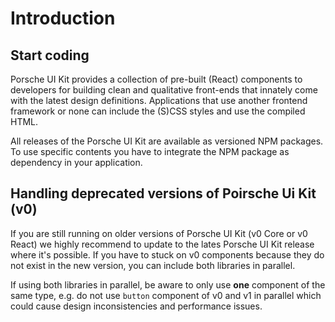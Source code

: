 # Introduction

## Start coding

Porsche UI Kit provides a collection of pre-built (React) components to developers for building clean and qualitative front-ends that innately come with the latest design definitions. Applications that use another frontend framework or none can include the (S)CSS styles and use the compiled HTML.

All releases of the Porsche UI Kit are available as versioned NPM packages. To use specific contents you have to integrate the NPM package as dependency in your application.

## Handling deprecated versions of Poirsche Ui Kit (v0)
If you are still running on older versions of Porsche UI Kit (v0 Core or v0 React) we highly recommend to update to the lates Porsche UI Kit release where it's possible. If you have to stuck on v0 components because they do not exist in the new version, you can include both libraries in parallel.  

If using both libraries in parallel, be aware to only use **one** component of the same type, e.g. do not use `button` component of v0 and v1 in parallel which could cause design inconsistencies and performance issues.
